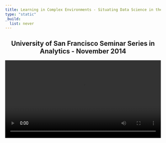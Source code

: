 ```yaml
---
title: Learning in Complex Environments - Situating Data Science in the Process
type: "static"
_build:
  list: never
---
```


<div style="text-align: center">
  <h2>
    University of San Francisco Seminar Series in Analytics - November 2014
  </h2>
</div>

<video src="https://diehl-team-bucket.storage.fleek.co/videos/Learning in Complex Environments - November 2014 - USF Analytics Meetup.mp4" width=100% controls>
